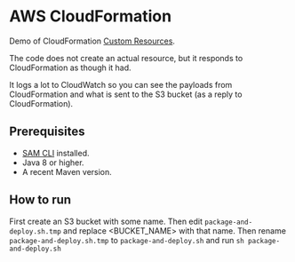 # AWS CloudFormation 
Demo of CloudFormation [Custom Resources](https://docs.aws.amazon.com/AWSCloudFormation/latest/UserGuide/template-custom-resources.html).

The code does not create an actual resource, but it responds to CloudFormation as though it had.

It logs a lot to CloudWatch so you can see the payloads from CloudFormation and what is sent to the S3 bucket (as a reply to CloudFormation).

## Prerequisites
* [SAM CLI](https://github.com/awslabs/serverless-application-model) installed.
* Java 8 or higher.
* A recent Maven version.

## How to run
First create an S3 bucket with some name. Then edit `package-and-deploy.sh.tmp` and replace <BUCKET_NAME> with that name.
Then rename  `package-and-deploy.sh.tmp` to `package-and-deploy.sh` and run `sh package-and-deploy.sh`

